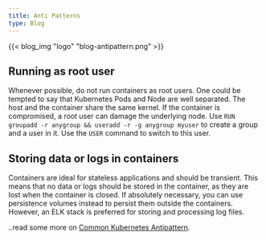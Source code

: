 ```yaml
---
title: Anti Patterns
type: Blog
---
```


{{< blog_img "logo" "blog-antipattern.png" >}}


## Running as root user
Whenever possible, do not run containers as root users. One could be 
tempted to say that Kubernetes Pods and Node are well separated. The host and the container 
share the same kernel. If the container is compromised, a root user can damage the underlying 
node. Use `RUN groupadd -r anygroup && useradd -r -g anygroup myuser` to create a group 
and a user in it. Use the `USER` command to switch to this user. 

 
## Storing data or logs in containers
Containers are ideal for stateless applications 
and should be transient. This means that no data or logs should be stored in the 
container, as they are lost when the container is closed. If absolutely necessary, 
you can use persistence volumes instead to persist them outside the containers. 
However, an ELK stack is preferred for storing and processing log files. 

..read some more on [Common Kubernetes Antipattern](../readmore/antipattern).

